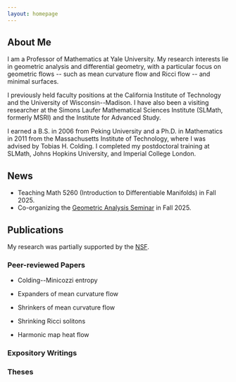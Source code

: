 ```yaml
---
layout: homepage
---
```


## About Me

I am a Professor of Mathematics at Yale University. 
My research interests lie in geometric analysis and differential geometry, with a particular focus on geometric flows -- such as mean curvature flow and Ricci flow -- and minimal surfaces.

I previously held faculty positions at the California Institute of Technology and the University of Wisconsin--Madison. 
I have also been a visiting researcher at the Simons Laufer Mathematical Sciences Institute (SLMath, formerly MSRI) and the Institute for Advanced Study.

I earned a B.S. in 2006 from Peking University and a Ph.D. in Mathematics in 2011 from the Massachusetts Institute of Technology, where I was advised by Tobias H. Colding.
I completed my postdoctoral training at SLMath, Johns Hopkins University, and Imperial College London.

## News

- Teaching Math 5260 (Introduction to Differentiable Manifolds) in Fall 2025.
- Co-organizing the [Geometric Analysis Seminar](https://sites.google.com/view/xinrui-zhao/yale-geometric-analysis-seminar/) in Fall 2025.

## Publications

My research was partially supported by the [NSF](https://www.nsf.gov).

### Peer-reviewed Papers

- Colding--Minicozzi entropy

- Expanders of mean curvature flow

- Shrinkers of mean curvature flow

- Shrinking Ricci solitons

- Harmonic map heat flow

### Expository Writings

### Theses






